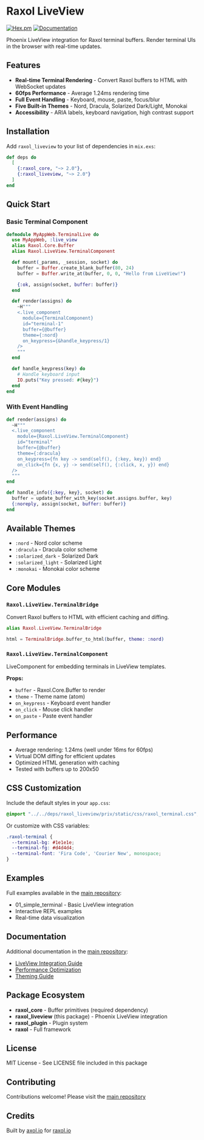 # Raxol LiveView

[![Hex.pm](https://img.shields.io/hexpm/v/raxol_liveview.svg)](https://hex.pm/packages/raxol_liveview)
[![Documentation](https://img.shields.io/badge/docs-hexpm-blue.svg)](https://hexdocs.pm/raxol_liveview)

Phoenix LiveView integration for Raxol terminal buffers. Render terminal UIs in the browser with real-time updates.

## Features

- **Real-time Terminal Rendering** - Convert Raxol buffers to HTML with WebSocket updates
- **60fps Performance** - Average 1.24ms rendering time
- **Full Event Handling** - Keyboard, mouse, paste, focus/blur
- **Five Built-in Themes** - Nord, Dracula, Solarized Dark/Light, Monokai
- **Accessibility** - ARIA labels, keyboard navigation, high contrast support

## Installation

Add `raxol_liveview` to your list of dependencies in `mix.exs`:

```elixir
def deps do
  [
    {:raxol_core, "~> 2.0"},
    {:raxol_liveview, "~> 2.0"}
  ]
end
```

## Quick Start

### Basic Terminal Component

```elixir
defmodule MyAppWeb.TerminalLive do
  use MyAppWeb, :live_view
  alias Raxol.Core.Buffer
  alias Raxol.LiveView.TerminalComponent

  def mount(_params, _session, socket) do
    buffer = Buffer.create_blank_buffer(80, 24)
    buffer = Buffer.write_at(buffer, 0, 0, "Hello from LiveView!")

    {:ok, assign(socket, buffer: buffer)}
  end

  def render(assigns) do
    ~H"""
    <.live_component
      module={TerminalComponent}
      id="terminal-1"
      buffer={@buffer}
      theme={:nord}
      on_keypress={&handle_keypress/1}
    />
    """
  end

  def handle_keypress(key) do
    # Handle keyboard input
    IO.puts("Key pressed: #{key}")
  end
end
```

### With Event Handling

```elixir
def render(assigns) do
  ~H"""
  <.live_component
    module={Raxol.LiveView.TerminalComponent}
    id="terminal"
    buffer={@buffer}
    theme={:dracula}
    on_keypress={fn key -> send(self(), {:key, key}) end}
    on_click={fn {x, y} -> send(self(), {:click, x, y}) end}
  />
  """
end

def handle_info({:key, key}, socket) do
  buffer = update_buffer_with_key(socket.assigns.buffer, key)
  {:noreply, assign(socket, buffer: buffer)}
end
```

## Available Themes

- `:nord` - Nord color scheme
- `:dracula` - Dracula color scheme
- `:solarized_dark` - Solarized Dark
- `:solarized_light` - Solarized Light
- `:monokai` - Monokai color scheme

## Core Modules

### `Raxol.LiveView.TerminalBridge`

Convert Raxol buffers to HTML with efficient caching and diffing.

```elixir
alias Raxol.LiveView.TerminalBridge

html = TerminalBridge.buffer_to_html(buffer, theme: :nord)
```

### `Raxol.LiveView.TerminalComponent`

LiveComponent for embedding terminals in LiveView templates.

**Props:**
- `buffer` - Raxol.Core.Buffer to render
- `theme` - Theme name (atom)
- `on_keypress` - Keyboard event handler
- `on_click` - Mouse click handler
- `on_paste` - Paste event handler

## Performance

- Average rendering: 1.24ms (well under 16ms for 60fps)
- Virtual DOM diffing for efficient updates
- Optimized HTML generation with caching
- Tested with buffers up to 200x50

## CSS Customization

Include the default styles in your `app.css`:

```css
@import "../../deps/raxol_liveview/priv/static/css/raxol_terminal.css";
```

Or customize with CSS variables:

```css
.raxol-terminal {
  --terminal-bg: #1e1e1e;
  --terminal-fg: #d4d4d4;
  --terminal-font: 'Fira Code', 'Courier New', monospace;
}
```

## Examples

Full examples available in the [main repository](https://github.com/Hydepwns/raxol/tree/master/examples/liveview):
- 01_simple_terminal - Basic LiveView integration
- Interactive REPL examples
- Real-time data visualization

## Documentation

Additional documentation in the [main repository](https://github.com/Hydepwns/raxol):
- [LiveView Integration Guide](https://github.com/Hydepwns/raxol/blob/master/docs/cookbook/LIVEVIEW_INTEGRATION.md)
- [Performance Optimization](https://github.com/Hydepwns/raxol/blob/master/docs/cookbook/PERFORMANCE_OPTIMIZATION.md)
- [Theming Guide](https://github.com/Hydepwns/raxol/blob/master/docs/cookbook/THEMING.md)

## Package Ecosystem

- **raxol_core** - Buffer primitives (required dependency)
- **raxol_liveview** (this package) - Phoenix LiveView integration
- **raxol_plugin** - Plugin system
- **raxol** - Full framework

## License

MIT License - See LICENSE file included in this package

## Contributing

Contributions welcome! Please visit the [main repository](https://github.com/Hydepwns/raxol)

## Credits

Built by [axol.io](https://axol.io) for [raxol.io](https://raxol.io)
